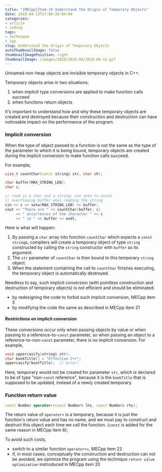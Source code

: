 ```yaml
---
title: "[MECpp]Item-19 Understand the Origin of Temporary Objects"
date: 2018-04-13T17:06:28-04:00
categories:
- article
- coding
tags:
- technique
- cpp
slug: Understand the Origin of Temporary Objects
autoThumbnailImage: false
thumbnailImagePosition: right
thumbnailImage: /images/2018/2018-04/2018-04-13.gif
---
```


Unnamed non-heap objects are invisible temporary objects in C++.
<!--more-->

Temporary objects arise in two situations:

1. when implicit type conversions are applied to make function calls succeed
2. when functions return objects

It's important to understand how and why these temporary objects are created and destroyed because their construction and destruction can have noticeable impact on the performance of the program.

### Implicit conversion

When the type of object passed to a function is not the same as the type of the parameter to which it is being bound, temporary objects are created during the implicit conversion to make function calls succeed.

For example,

```cpp
size_t countChar(const string& str, char ch);

char buffer[MAX_STRING_LEN];
char c;

// read in a char and a string; use setw to avoid 
// overflowing buffer when reading the string
cin >> c >> setw(MAX_STRING_LEN) >> buffer;
cout << "There are " << countChar(buffer, c)
     << " occurrences of the character " << c
     << " in " << buffer << endl;
```

Here is what will happen:

1. By passing a `char` array into function `countChar` which expects a `const string&`, compilers will create a temporary object of type `string` constructed by calling the `string` constructor with `buffer` as its argument. 
2. The `str` parameter of `countChar` is then bound to this temporary `string` object.
3. When the statement containing the call to `countChar` finishes executing, the temporary object is automatically destroyed.

Needless to say, such implicit conversion (with pointless construction and destruction of temporary objects)  is not efficient and should be eliminated:

* by redesigning the code to forbid such implicit conversion, MECpp item 5
* by modifying the code the same as described in MECpp item 21

#### Restrictions on implicit conversion

These conversions occur only when passing objects by value or when passing to a reference-to-`const` parameter, so when passing an object to a reference-to-non-`const` parameter, there is no implicit conversion. For example,

```cpp
void uppercasify(string& str);
char bookTitle[] = "Effective C++";
uppercasify(bootTitle);  // error!
```

Here, temporary would not be created for parameter `str`, which is declared to be of type "non-`const` reference", because it is the `bookTitle` that is supposed to be updated, instead of a newly created temporary.

### Function return value

```cpp
const Number operator+(const Number& lhs, const Number& rhs);
```

The return value of `operator+` is a temporary, because it is just the function's return value and has no name, and we must pay to construct and destruct this object each time we call the function. (`const` is added for the same reason in MECpp item 6);

To avoid such costs, 

* switch to a similar function `operator+=`, MECpp item 22
* if, in most cases, conceptually the construction and destruction can not be avoided, we optimize the program using the technique `return value optimization` instroduced in MECpp item 20
